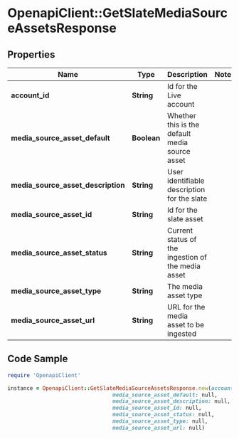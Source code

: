 # OpenapiClient::GetSlateMediaSourceAssetsResponse

## Properties

Name | Type | Description | Notes
------------ | ------------- | ------------- | -------------
**account_id** | **String** | Id for the Live account | 
**media_source_asset_default** | **Boolean** | Whether this is the default media source asset | 
**media_source_asset_description** | **String** | User identifiable description for the slate | 
**media_source_asset_id** | **String** | Id for the slate asset | 
**media_source_asset_status** | **String** | Current status of the ingestion of the media asset | 
**media_source_asset_type** | **String** | The media asset type | 
**media_source_asset_url** | **String** | URL for the media asset to be ingested | 

## Code Sample

```ruby
require 'OpenapiClient'

instance = OpenapiClient::GetSlateMediaSourceAssetsResponse.new(account_id: null,
                                 media_source_asset_default: null,
                                 media_source_asset_description: null,
                                 media_source_asset_id: null,
                                 media_source_asset_status: null,
                                 media_source_asset_type: null,
                                 media_source_asset_url: null)
```


